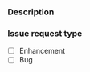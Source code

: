 ### Description

<!--
A detailed description of what is being reported. Please include steps to reproduce the problem.

Things to consider sharing:
- What version of the package is being used (pip show mbed-tools-ci-scripts)?
- What is the host platform and version (e.g. macOS 10.15.2, Windows 10, Ubuntu 18.04 LTS)?
-->



### Issue request type

<!--
Please add only one `x` to one of the following types. Do not fill multiple types (split the issue otherwise).


For questions please use https://forums.mbed.com/
-->

- [ ] Enhancement
- [ ] Bug

